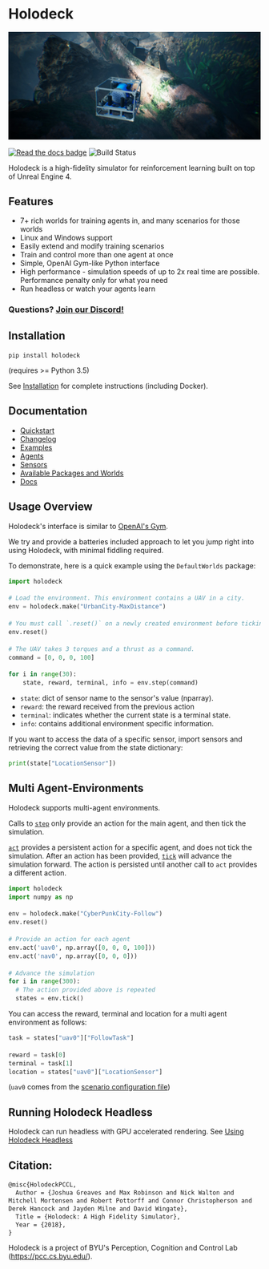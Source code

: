 # Holodeck

[![Holodeck Video](docs/images/inspect_plane.jpg)](https://www.youtube.com/watch?v=_huewiGqfrs)

[![Read the docs badge](https://readthedocs.org/projects/holodeck/badge/)](https://holodeck.readthedocs.io/en/develop/) ![Build Status](https://jenkins.holodeck.ml/buildStatus/icon?job=holodeck-engine%2Fdevelop)

Holodeck is a high-fidelity simulator for reinforcement learning built on top of Unreal Engine 4.

## Features
 - 7+ rich worlds for training agents in, and many scenarios for those worlds
 - Linux and Windows support
 - Easily extend and modify training scenarios
 - Train and control more than one agent at once
 - Simple, OpenAI Gym-like Python interface
 - High performance - simulation speeds of up to 2x real time are possible. Performance penalty only for what you need
 - Run headless or watch your agents learn

### Questions? [Join our Discord!](https://discord.gg/Xqqksje)

## Installation
`pip install holodeck`

(requires >= Python 3.5)

See [Installation](https://holodeck.readthedocs.io/en/latest/usage/installation.html) for complete instructions (including Docker).

## Documentation
* [Quickstart](https://holodeck.readthedocs.io/en/latest/usage/getting-started.html)
* [Changelog](https://holodeck.readthedocs.io/en/latest/changelog/changelog.html)
* [Examples](https://holodeck.readthedocs.io/en/latest/usage/getting-started.html#code-examples)
* [Agents](https://holodeck.readthedocs.io/en/latest/agents/agents.html)
* [Sensors](https://holodeck.readthedocs.io/en/latest/holodeck/sensors.html)
* [Available Packages and Worlds](https://holodeck.readthedocs.io/en/latest/packages/packages.html)
* [Docs](https://holodeck.readthedocs.io/en/latest/)

## Usage Overview
Holodeck's interface is similar to [OpenAI's Gym](https://gym.openai.com/). 

We try and provide a batteries included approach to let you jump right into using Holodeck, with minimal
fiddling required.

To demonstrate, here is a quick example using the `DefaultWorlds` package:

```python
import holodeck

# Load the environment. This environment contains a UAV in a city.
env = holodeck.make("UrbanCity-MaxDistance")

# You must call `.reset()` on a newly created environment before ticking/stepping it
env.reset()                         

# The UAV takes 3 torques and a thrust as a command.
command = [0, 0, 0, 100]   

for i in range(30):
    state, reward, terminal, info = env.step(command)  
```

- `state`: dict of sensor name to the sensor's value (nparray).
- `reward`: the reward received from the previous action
- `terminal`: indicates whether the current state is a terminal state.
- `info`: contains additional environment specific information.

If you want to access the data of a specific sensor, import sensors and
retrieving the correct value from the state dictionary:

```python
print(state["LocationSensor"])
```

## Multi Agent-Environments
Holodeck supports multi-agent environments.

Calls to [`step`](https://holodeck.readthedocs.io/en/latest/holodeck/environments.html#holodeck.environments.HolodeckEnvironment.step) only provide an action for the main agent, and then tick the simulation. 

[`act`](https://holodeck.readthedocs.io/en/latest/holodeck/environments.html#holodeck.environments.HolodeckEnvironment.act) provides a persistent action for a specific agent, and does not tick the simulation. After an 
action has been provided, [`tick`](https://holodeck.readthedocs.io/en/latest/holodeck/environments.html#holodeck.environments.HolodeckEnvironment.tick) will advance the simulation forward. The action is persisted until another call to `act` provides a different action.

```python
import holodeck
import numpy as np

env = holodeck.make("CyberPunkCity-Follow")
env.reset()

# Provide an action for each agent
env.act('uav0', np.array([0, 0, 0, 100]))
env.act('nav0', np.array([0, 0, 0]))

# Advance the simulation
for i in range(300):
  # The action provided above is repeated
  states = env.tick()
```

You can access the reward, terminal and location for a multi agent environment as follows:

```python
task = states["uav0"]["FollowTask"]

reward = task[0]
terminal = task[1]
location = states["uav0"]["LocationSensor"]
```

(`uav0` comes from the [scenario configuration file](https://holodeck.readthedocs.io/en/latest/packages/docs/scenarios.html))

## Running Holodeck Headless
Holodeck can run headless with GPU accelerated rendering. See [Using Holodeck Headless](https://holodeck.readthedocs.io/en/latest/usage/running-headless.html)

## Citation:
```
@misc{HolodeckPCCL,
  Author = {Joshua Greaves and Max Robinson and Nick Walton and Mitchell Mortensen and Robert Pottorff and Connor Christopherson and Derek Hancock and Jayden Milne and David Wingate},
  Title = {Holodeck: A High Fidelity Simulator},
  Year = {2018},
}
```

Holodeck is a project of BYU's Perception, Cognition and Control Lab (https://pcc.cs.byu.edu/).

